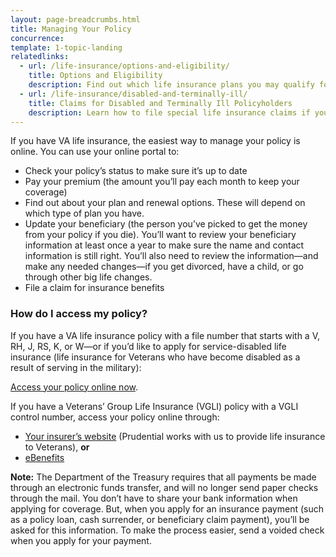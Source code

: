 ```yaml
---
layout: page-breadcrumbs.html
title: Managing Your Policy
concurrence: 
template: 1-topic-landing
relatedlinks:
  - url: /life-insurance/options-and-eligibility/
    title: Options and Eligibility 
    description: Find out which life insurance plans you may qualify for—and the benefits you’ll receive with each plan. 
  - url: /life-insurance/disabled-and-terminally-ill/
    title: Claims for Disabled and Terminally Ill Policyholders
    description: Learn how to file special life insurance claims if you or your spouse become totally disabled or terminally ill.
---
```


<div class="va-introtext">

If you have VA life insurance, the easiest way to manage your policy is online. You can use your online portal to:

</div>

- Check your policy’s status to make sure it’s up to date
- Pay your premium (the amount you’ll pay each month to keep your coverage)
- Find out about your plan and renewal options. These will depend on which type of plan you have. 
- Update your beneficiary (the person you’ve picked to get the money from your policy if you die). You’ll want to review your beneficiary information at least once a year to make sure the name and contact information is still right. You’ll also need to review the information—and make any needed changes—if you get divorced, have a child, or go through other big life changes.
- File a claim for insurance benefits

### How do I access my policy?

If you have a VA life insurance policy with a file number that starts with a V, RH, J, RS, K, or W—or if you’d like to apply for service-disabled life insurance (life insurance for Veterans who have become disabled as a result of serving in the military):

[Access your policy online now](http://www.benefits.va.gov/INSURANCE/popups/opa.htm). 

If you have a Veterans’ Group Life Insurance (VGLI) policy with a VGLI control number, access your policy online through: 

- [Your insurer’s website](https://ssologin.prudential.com/app/giosgli/Login.fcc?TYPE=33554433&REALMOID=06-000eb2bc-e833-1efc-9d9b-348e307ff004&GUID=&SMAUTHREASON=0&METHOD=GET&SMAGENTNAME=giosgli&TARGET=-SM-HTTPS%3a%2f%2fgiosgli%2eprudential%2ecom%2fosgli%2fController%2flogin%3faction%3dreturn) (Prudential works with us to provide life insurance to Veterans), **or** 
- [eBenefits](http://www.ebenefits.va.gov/)

**Note:** The Department of the Treasury requires that all payments be made through an electronic funds transfer, and will no longer send paper checks through the mail. You don’t have to share your bank information when applying for coverage. But, when you apply for an insurance payment (such as a policy loan, cash surrender, or beneficiary claim payment), you’ll be asked for this information. To make the process easier, send a voided check when you apply for your payment.

